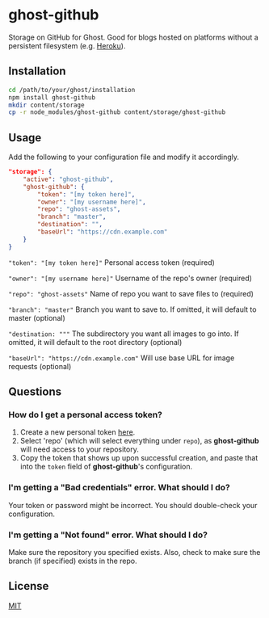 # ghost-github

Storage on GitHub for Ghost. Good for blogs hosted on platforms without a persistent filesystem (e.g. [Heroku](https://heroku.com)).

## Installation

```bash
cd /path/to/your/ghost/installation
npm install ghost-github
mkdir content/storage
cp -r node_modules/ghost-github content/storage/ghost-github
```

## Usage

Add the following to your configuration file and modify it accordingly.

```json
"storage": {
	"active": "ghost-github",
	"ghost-github": {
		"token": "[my token here]",
		"owner": "[my username here]",
		"repo": "ghost-assets",
		"branch": "master",
		"destination": "",
		"baseUrl": "https://cdn.example.com"
	}
}
```

`"token": "[my token here]"` Personal access token (required)

`"owner": "[my username here]"` Username of the repo's owner (required)

`"repo": "ghost-assets"` Name of repo you want to save files to (required)

`"branch": "master"` Branch you want to save to. If omitted, it will default to master (optional)

`"destination: """` The subdirectory you want all images to go into. If omitted, it will default to the root directory (optional)

`"baseUrl": "https://cdn.example.com"` Will use base URL for image requests (optional)

## Questions

### How do I get a personal access token?

1. Create a new personal token [here](https://github.com/settings/tokens/new).
2. Select 'repo' (which will select everything under `repo`), as **ghost-github** will need access to your repository.
3. Copy the token that shows up upon successful creation, and paste that into the `token` field of **ghost-github**'s configuration.

### I'm getting a "Bad credentials" error. What should I do?

Your token or password might be incorrect. You should double-check your configuration.

### I'm getting a "Not found" error. What should I do?

Make sure the repository you specified exists. Also, check to make sure the branch (if specified) exists in the repo.

## License

[MIT](LICENSE.txt)
